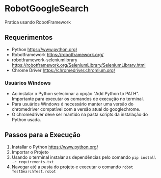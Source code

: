 # RobotGoogleSearch
 Pratica usando RobotFramework
 
 ## Requerimentos
 - Python https://www.python.org/
 - Robotframework https://robotframework.org/
 - robotframework-seleniumlibrary https://robotframework.org/SeleniumLibrary/SeleniumLibrary.html
 - Chrome Driver https://chromedriver.chromium.org/
 
 ### Usuários Windows
 - Ao instalar o Python selecionar a opção "Add Python to PATH". Importante para executar os comandos de execução no terminal.
 - Para usuários Windows é necessário manter uma versão do chromedriver compatível com a versão atual do googlechrome.
 - O chromedriver deve ser mantido na pasta scripts da instalação do Python usada.
 

 
 ## Passos para a Execução
 1. Installar o Python https://www.python.org/
 2. Importar o Projeto
 3. Usando o terminal instalar as dependências pelo comando `pip install -r requirements.txt`
 4. Navegar até a pasta do projeto e executar o comando `robot TestSearchTest.robot`
